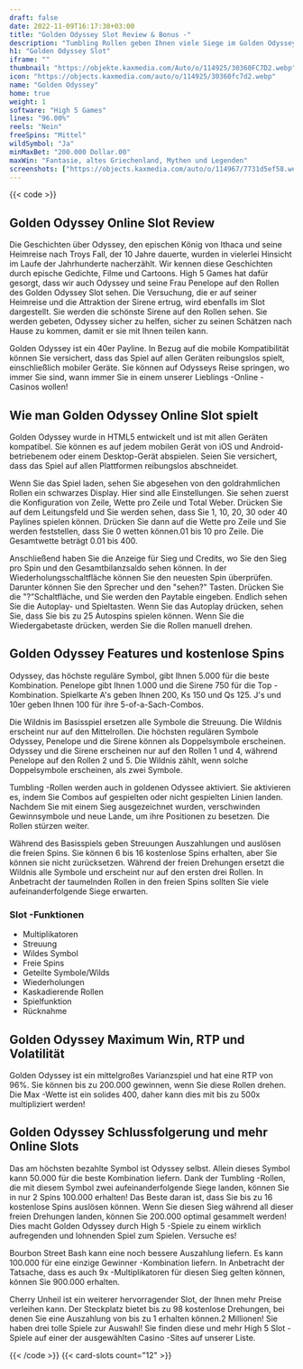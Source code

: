 ```yaml
---
draft: false
date: 2022-11-09T16:17:38+03:00
title: "Golden Odyssey Slot Review & Bonus -"
description: "Tumbling Rollen geben Ihnen viele Siege im Golden Odyssey Slot durch High 5 Games! Lesen Sie unsere Rezension für Details. Wir enthalten Boni & RTP."
h1: "Golden Odyssey Slot"
iframe: ""
thumbnail: "https://objekte.kaxmedia.com/Auto/o/114925/30360FC7D2.webp"
icon: "https://objects.kaxmedia.com/auto/o/114925/30360fc7d2.webp"
name: "Golden Odyssey"
home: true
weight: 1
software: "High 5 Games"
lines: "96.00%"
reels: "Nein"
freeSpins: "Mittel"
wildSymbol: "Ja"
minMaxBet: "200.000 Dollar.00"
maxWin: "Fantasie, altes Griechenland, Mythen und Legenden"
screenshots: ["https://objects.kaxmedia.com/auto/o/114967/7731d5ef58.webp"]
---
```


{{< code >}}<h2>Golden Odyssey Online Slot Review</h2><p>Die Geschichten über Odyssey, den epischen König von Ithaca und seine Heimreise nach Troys Fall, der 10 Jahre dauerte, wurden in vielerlei Hinsicht im Laufe der Jahrhunderte nacherzählt. Wir kennen diese Geschichten durch epische Gedichte, Filme und Cartoons. High 5 Games hat dafür gesorgt, dass wir auch Odyssey und seine Frau Penelope auf den Rollen des Golden Odyssey Slot sehen. Die Versuchung, die er auf seiner Heimreise und die Attraktion der Sirene ertrug, wird ebenfalls im Slot dargestellt. Sie werden die schönste Sirene auf den Rollen sehen. Sie werden gebeten, Odyssey sicher zu helfen, sicher zu seinen Schätzen nach Hause zu kommen, damit er sie mit Ihnen teilen kann.</p><p>Golden Odyssey ist ein 40er Payline. In Bezug auf die mobile Kompatibilität können Sie versichert, dass das Spiel auf allen Geräten reibungslos spielt, einschließlich mobiler Geräte. Sie können auf Odysseys Reise springen, wo immer Sie sind, wann immer Sie in einem unserer Lieblings -Online -Casinos wollen!</p><h2>Wie man Golden Odyssey Online Slot spielt</h2><p>Golden Odyssey wurde in HTML5 entwickelt und ist mit allen Geräten kompatibel. Sie können es auf jedem mobilen Gerät von iOS und Android-betriebenem oder einem Desktop-Gerät abspielen. Seien Sie versichert, dass das Spiel auf allen Plattformen reibungslos abschneidet.</p><p>Wenn Sie das Spiel laden, sehen Sie abgesehen von den goldrahmlichen Rollen ein schwarzes Display. Hier sind alle Einstellungen. Sie sehen zuerst die Konfiguration von Zeile, Wette pro Zeile und Total Weber. Drücken Sie auf dem Leitungsfeld und Sie werden sehen, dass Sie 1, 10, 20, 30 oder 40 Paylines spielen können. Drücken Sie dann auf die Wette pro Zeile und Sie werden feststellen, dass Sie 0 wetten können.01 bis 10 pro Zeile. Die Gesamtwette beträgt 0.01 bis 400.</p><p>Anschließend haben Sie die Anzeige für Sieg und Credits, wo Sie den Sieg pro Spin und den Gesamtbilanzsaldo sehen können. In der Wiederholungsschaltfläche können Sie den neuesten Spin überprüfen. Darunter können Sie den Sprecher und den "sehen?" Tasten. Drücken Sie die "?”Schaltfläche, und Sie werden den Paytable eingeben.
Endlich sehen Sie die Autoplay- und Spieltasten. Wenn Sie das Autoplay drücken, sehen Sie, dass Sie bis zu 25 Autospins spielen können. Wenn Sie die Wiedergabetaste drücken, werden Sie die Rollen manuell drehen.</p><h2>Golden Odyssey Features und kostenlose Spins</h2><p>Odyssey, das höchste reguläre Symbol, gibt Ihnen 5.000 für die beste Kombination. Penelope gibt Ihnen 1.000 und die Sirene 750 für die Top -Kombination. Spielkarte A's geben Ihnen 200, Ks 150 und Qs 125. J's und 10er geben Ihnen 100 für ihre 5-of-a-Sach-Combos.</p><p>Die Wildnis im Basisspiel ersetzen alle Symbole die Streuung. Die Wildnis erscheint nur auf den Mittelrollen. Die höchsten regulären Symbole Odyssey, Penelope und die Sirene können als Doppelsymbole erscheinen. Odyssey und die Sirene erscheinen nur auf den Rollen 1 und 4, während Penelope auf den Rollen 2 und 5. Die Wildnis zählt, wenn solche Doppelsymbole erscheinen, als zwei Symbole.</p><p>Tumbling -Rollen werden auch in goldenen Odyssee aktiviert. Sie aktivieren es, indem Sie Combos auf gespielten oder nicht gespielten Linien landen. Nachdem Sie mit einem Sieg ausgezeichnet wurden, verschwinden Gewinnsymbole und neue Lande, um ihre Positionen zu besetzen. Die Rollen stürzen weiter.</p><p>Während des Basisspiels geben Streuungen Auszahlungen und auslösen die freien Spins. Sie können 6 bis 16 kostenlose Spins erhalten, aber Sie können sie nicht zurücksetzen. Während der freien Drehungen ersetzt die Wildnis alle Symbole und erscheint nur auf den ersten drei Rollen. In Anbetracht der taumelnden Rollen in den freien Spins sollten Sie viele aufeinanderfolgende Siege erwarten.</p><h3>
Slot -Funktionen</h3><ul>
<li></span>
Multiplikatoren</li>
<li></span>
Streuung</li>
<li></span>
Wildes Symbol</li>
<li></span>
Freie Spins</li>
<li></span>
Geteilte Symbole/Wilds</li>
<li></span>
Wiederholungen</li>
<li></span>
Kaskadierende Rollen</li>
<li></span>
Spielfunktion</li>
<li></span>
Rücknahme</li></ul><h2>Golden Odyssey Maximum Win, RTP und Volatilität</h2><p>Golden Odyssey ist ein mittelgroßes Varianzspiel und hat eine RTP von 96%. Sie können bis zu 200.000 gewinnen, wenn Sie diese Rollen drehen. Die Max -Wette ist ein solides 400, daher kann dies mit bis zu 500x multipliziert werden!</p><h2>Golden Odyssey Schlussfolgerung und mehr Online Slots</h2><p>Das am höchsten bezahlte Symbol ist Odyssey selbst. Allein dieses Symbol kann 50.000 für die beste Kombination liefern. Dank der Tumbling -Rollen, die mit diesem Symbol zwei aufeinanderfolgende Siege landen, können Sie in nur 2 Spins 100.000 erhalten! Das Beste daran ist, dass Sie bis zu 16 kostenlose Spins auslösen können. Wenn Sie diesen Sieg während all dieser freien Drehungen landen, können Sie 200.000 optimal gesammelt werden! Dies macht Golden Odyssey durch High 5 -Spiele zu einem wirklich aufregenden und lohnenden Spiel zum Spielen. Versuche es!</p><p>Bourbon Street Bash kann eine noch bessere Auszahlung liefern. Es kann 100.000 für eine einzige Gewinner -Kombination liefern. In Anbetracht der Tatsache, dass es auch 9x -Multiplikatoren für diesen Sieg gelten können, können Sie 900.000 erhalten.</p><p>Cherry Unheil ist ein weiterer hervorragender Slot, der Ihnen mehr Preise verleihen kann. Der Steckplatz bietet bis zu 98 kostenlose Drehungen, bei denen Sie eine Auszahlung von bis zu 1 erhalten können.2 Millionen!  Sie haben drei tolle Spiele zur Auswahl! Sie finden diese und mehr High 5 Slot -Spiele auf einer der ausgewählten Casino -Sites auf unserer Liste.</p>{{< /code >}}
 {{< card-slots count="12" >}}